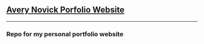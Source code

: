 ## <a href="averynovick.dev" target="_blank">Avery Novick Porfolio Website </a>

---

### Repo for my personal portfolio website
